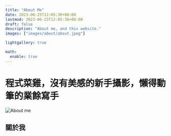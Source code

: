 ```yaml
---
title: "About Me"
date: 2023-06-25T12:05:30+08:00
lastmod: 2023-06-25T12:05:30+08:00
draft: false
description: "About me, and this website."
images: ["images/about/about.jpeg"]

lightgallery: true

math:
  enable: true
---
```

# 程式菜雞，沒有美感的新手攝影，懶得動筆的業餘寫手
![About me](/images/about/about.jpeg "This picture was drawn by an AI, and it resembles my messy desk in real life")

## 關於我